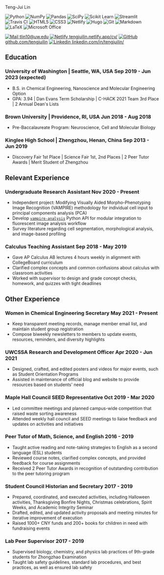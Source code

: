 <link rel="stylesheet" type="text/css" href="resume.css">

<span class="name">Teng-Jui Lin</span>

<span class="info">

![Python](https://simpleicons.org/icons/python.svg)
![NumPy](https://simpleicons.org/icons/numpy.svg)
![Pandas](https://simpleicons.org/icons/pandas.svg)
![SciPy](https://simpleicons.org/icons/scipy.svg)
![Scikit Learn](https://simpleicons.org/icons/scikitlearn.svg)
![Streamlit](https://simpleicons.org/icons/streamlit.svg)
![Travis CI](https://simpleicons.org/icons/travisci.svg)
![HTML5](https://simpleicons.org/icons/html5.svg)
![CSS3](https://simpleicons.org/icons/css3.svg)
![Netlify](https://simpleicons.org/icons/netlify.svg)
![Hugo](https://simpleicons.org/icons/hugo.svg)
![Git](https://simpleicons.org/icons/git.svg)
![Markdown](https://simpleicons.org/icons/markdown.svg)
![LaTeX](https://simpleicons.org/icons/latex.svg)
![Microsoft Office](https://simpleicons.org/icons/microsoftoffice.svg)

[![Mail](https://simpleicons.org/icons/minutemailer.svg) tlin10@uw.edu](mailto:tlin10@uw.edu)
[![Netlify](https://simpleicons.org/icons/netlify.svg) tengjuilin.netlify.app/cv/](https://tengjuilin.netlify.app/cv/)
[![GitHub](https://simpleicons.org/icons/github.svg) github.com/tengjuilin](https://github.com/tengjuilin)
[![Linkedin](https://simpleicons.org/icons/linkedin.svg) linkedin.com/in/tengjuilin/](https://www.linkedin.com/in/tengjuilin/)

</span>

## Education

### University of Washington | <location> Seattle, WA, USA </location> <time> Sep 2019 - Jun 2023 (expected) </time>

- B.S. in Chemical Engineering, Nanoscience and Molecular Engineering Option
- GPA: 3.94 | Dan Evans Term Scholarship | C-HACK 2021 Team 3rd Place | 2 Annual Dean's Lists

### Brown University | <location> Providence, RI, USA </location> <time> Jun 2018 - Aug 2018 </time>

- Pre-Baccalaureate Program: Neuroscience, Cell and Molecular Biology

### Kinglee High School | <location> Zhengzhou, Henan, China </location> <time> Sep 2013 - Jun 2019 </time>

- Discovery Fair 1st Place | Science Fair 1st, 2nd Places | 2 Peer Tutor Awards | Merit Student of Zhengzhou

## Relevant Experience

### Undergraduate Research Assistant <time> Nov 2020 - Present </time>

- Independent project: Modifying Visually Aided Morpho-Phenotyping Image Recognition (VAMPIRE) methodology for individual cell input to principal components analysis (PCA)
- Develop [`vampire-analysis`](https://github.com/tengjuilin/vampire-analysis) Python API for modular integration to fluorescent image analysis workflow
- Survey literature regarding cell segmentation, morphological analysis, and image-based profiling

### Calculus Teaching Assistant <time> Sep 2018 - May 2019 </time>

- Gave AP Calculus AB lectures 4 hours weekly in alignment with CollegeBoard curriculum
- Clarified complex concepts and common confusions about calculus with classroom activities
- Worked with supervisor to design and grade concept checks, homework, and quizzes with tight deadlines

## Other Experience

### Women in Chemical Engineering Secretary <time> May 2021 - Present </time>

- Keep transparent meeting records, manage member email list, and maintain student group registration
- Compose biweekly newsletters to members to update events, resources, reminders, and diversity highlights

### UWCSSA Research and Development Officer <time> Apr 2020 - Jun 2021 </time>

- Designed, crafted, and edited posters and videos for major events, such as Student Orientation Programs
- Assisted in maintenance of official blog and website to provide resources based on students' need

### Maple Hall Council SEED Representative <time> Oct 2019 - Mar 2020 </time>

- Led committee meetings and planned campus-wide competition that raised waste sorting awareness
- Attended weekly hall council and SEED meetings to liaise feedback and updates on activities and initiatives

### Peer Tutor of Math, Science, and English <time> 2016 - 2019 </time>

- Taught active reading and note-taking strategies to English as a second language (ESL) students
- Reviewed course notes, clarified complex concepts, and provided feedback for course assignments
- Received 2 Peer Tutor Awards in recognition of outstanding contribution to the peer tutoring program

### Student Council Historian and Secretary <time> 2017 - 2019 </time>

- Prepared, coordinated, and executed activities, including Halloween activities, Thanksgiving Bonfire Nights, Christmas celebrations, Spirit Weeks, and Academic Integrity Seminar
- Drafted, edited, and updated activity proposals and meeting minutes for iterative improvement of execution
- Raised 1000+ CNY funds and 200+ books for children in need with fundraising events

### Lab Peer Supervisor <time> 2017 - 2019 </time>

- Supervised biology, chemistry, and physics lab practices of 9th-grade students for Zhongzhao Examination
- Taught lab safety guidelines, standard lab procedures, and best practices, as well as ensured lab safety

<!-- Detail checks: 1. No period for each bullet; 2. Past tense for previous work; 3. Present tense for current work; 4. Spell check passed; 5. Grammarly check passed; 6. Sync with Linkedin; 7. Check paper format -->
